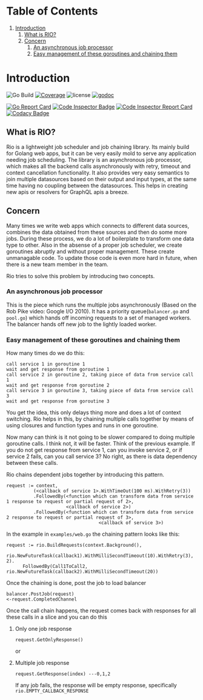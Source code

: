 # Table of Contents

1.  [Introduction](#org8f950e8)
    1.  [What is RIO?](#org64d7944)
    2.  [Concern](#org23a1e51)
        1.  [An asynchronous job processor](#orgf7dc6c9)
        2.  [Easy management of these goroutines and chaining them](#orgc2a657c)


<a id="org8f950e8"></a>

# Introduction


![Go Build](https://github.com/susamn/rio/workflows/Go/badge.svg) [![Coverage](https://codecov.io/gh/susamn/rio/branch/master/graph/badge.svg)](https://codecov.io/gh/susamn/rio) ![license](https://img.shields.io/github/license/susamn/rio) [![godoc](https://img.shields.io/badge/godoc-reference-blue)](https://pkg.go.dev/github.com/susamn/rio?tab=doc)

[![Go Report Card](https://goreportcard.com/badge/github.com/susamn/rio)](https://goreportcard.com/report/github.com/susamn/rio) [![Code Inspector Badge](https://www.code-inspector.com/project/5768/status/svg)](https://www.code-inspector.com/project/5768/status/svg) [![Code Inspector Report Card](https://www.code-inspector.com/project/5768/score/svg)](https://www.code-inspector.com/project/5768/score/svg) [![Codacy Badge](https://api.codacy.com/project/badge/Grade/d833f224d9974475a011cb7191cd19e4)](https://app.codacy.com/manual/susamn/rio?utm_source=github.com&utm_medium=referral&utm_content=susamn/rio&utm_campaign=Badge_Grade_Dashboard)

<a id="org64d7944"></a>

## What is RIO?

Rio is a lightweight job scheduler and job chaining library. Its mainly build for Golang web apps, but it can be very
easily mold to serve any application needing job scheduling. The library is an  asynchronous job processor, which makes
all the backend calls asynchronously with retry, timeout and context cancellation functionality. It also provides very
easy semantics to join multiple datasources based on their output and input types, at the same time having no coupling
between the datasources. This helps in creating new apis or resolvers for GraphQL apis a breeze.


<a id="org23a1e51"></a>

## Concern

Many times we write web apps which connects to different data sources, combines the data obtained from these sources and
then do some more jobs. During these process, we do a lot of boilerplate to transform one data type to other. Also in the
absense of a proper job scheduler, we create goroutines abruptly and without proper management. These create unmanagable
code. To update those code is even more hard in future, when there is a new team member in the team.

Rio tries to solve this problem by introducing two concepts.


<a id="orgf7dc6c9"></a>

### An asynchronous job processor

This is the piece which runs the multiple jobs asynchronously (Based on the Rob Pike video: Google I/O 2010). It has a
priority queue(`balancer.go` and `pool.go`) which hands off incoming requests to a set of managed workers. The balancer
hands off new job to the lightly loaded worker.


<a id="orgc2a657c"></a>

### Easy management of these goroutines and chaining them

How many times do we do this:

    call service 1 in goroutine 1
    wait and get response from goroutine 1
    call service 2 in goroutine 2, taking piece of data from service call 1
    wait and get response from goroutine 2
    call service 3 in goroutine 3, taking piece of data from service call 3
    wait and get response from goroutine 3

You get the idea, this only delays thing more and does a lot of context switching. Rio helps in this, by chaining multiple
calls together by means of using closures and function types and runs in one goroutine.

Now many can think is it not going to be slower compared to doing multiple goroutine calls. I think not, it will be faster.
Think of the previous example. If you do not get response from service 1, can you invoke service 2, or if service 2 fails,
can you call service 3? No right, as there is data dependency between these calls.

Rio chains dependent jobs together by introducing this pattern.

    request := context,
              (<callback of service 1>.WithTimeOut(100 ms).WithRetry(3))
              .FollowedBy(<function which can transform data from service 1 response to request or partial request of 2>,
                          <callback of service 2>)
              .FollowedBy(<function which can transform data from service 2 response to request or partial request of 3>,
                                      <callback of service 3>)

In the example in `examples/web.go` the chaining pattern looks like this:

    request := rio.BuildRequests(context.Background(),
          rio.NewFutureTask(callback1).WithMilliSecondTimeout(10).WithRetry(3), 2).
          FollowedBy(Call1ToCall2, rio.NewFutureTask(callback2).WithMilliSecondTimeout(20))

Once the chaining is done, post the job to load balancer

    balancer.PostJob(request)
    <-request.CompletedChannel

Once the call chain happens, the request comes back with responses for all these calls in a slice and you can do this

1.  Only one job response

        request.GetOnlyResponse()

    or

2.  Multiple job response

        request.GetResponse(index) ---0,1,2

    If any job fails, the response will be empty response, specifically `rio.EMPTY_CALLBACK_RESPONSE`
